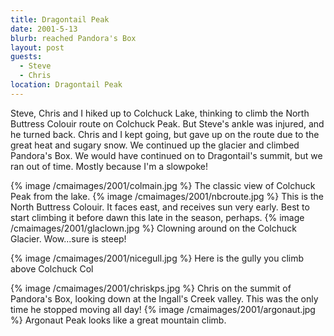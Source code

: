 ```yaml
---
title: Dragontail Peak
date: 2001-5-13
blurb: reached Pandora's Box
layout: post
guests:
  - Steve
  - Chris
location: Dragontail Peak
---
```


Steve, Chris and I hiked up to Colchuck Lake, thinking to climb the North
Buttress Colouir route on Colchuck Peak. But Steve's ankle was injured, and he
turned back. Chris and I kept going, but gave up on the route due to the great
heat and sugary snow. We continued up the glacier and climbed Pandora's Box. We
would have continued on to Dragontail's summit, but we ran out of time. Mostly
because I'm a slowpoke!




{% image /cmaimages/2001/colmain.jpg %}
The classic view of Colchuck Peak from the lake.
{% image /cmaimages/2001/nbcroute.jpg %}
This is the North Buttress Colouir. It faces east, and receives sun very early. Best to start climbing it before dawn this late in the season, perhaps.
{% image /cmaimages/2001/glaclown.jpg %}
Clowning around on the Colchuck Glacier. Wow...sure is steep!


{% image /cmaimages/2001/nicegull.jpg %}
Here is the gully you climb above Colchuck Col


{% image /cmaimages/2001/chriskps.jpg %}
Chris on the summit of Pandora's Box, looking down at the Ingall's Creek valley. This was the only time he stopped moving all day!
{% image /cmaimages/2001/argonaut.jpg %}
Argonaut Peak looks like a great mountain climb.

